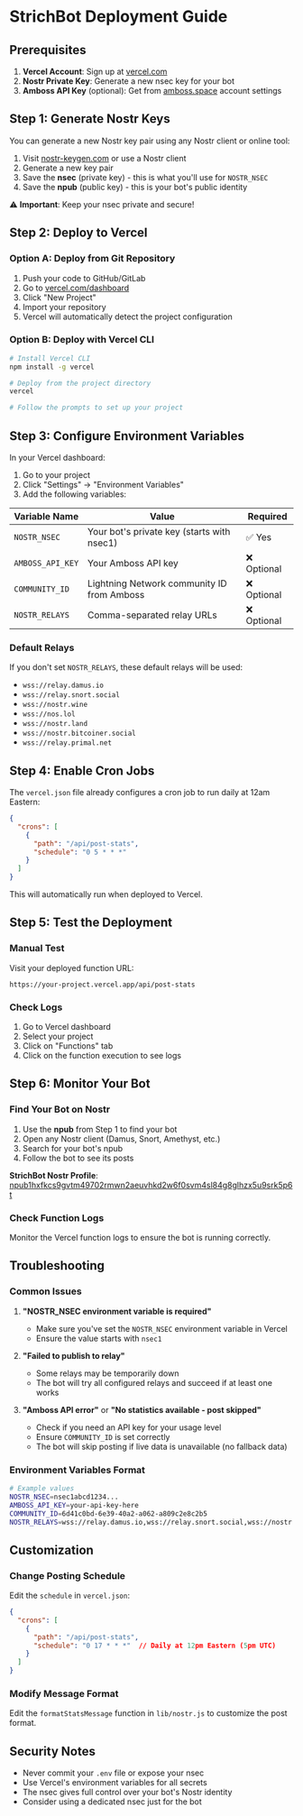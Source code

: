 # StrichBot Deployment Guide

## Prerequisites

1. **Vercel Account**: Sign up at [vercel.com](https://vercel.com)
2. **Nostr Private Key**: Generate a new nsec key for your bot
3. **Amboss API Key** (optional): Get from [amboss.space](https://amboss.space) account settings

## Step 1: Generate Nostr Keys

You can generate a new Nostr key pair using any Nostr client or online tool:

1. Visit [nostr-keygen.com](https://nostr-keygen.com) or use a Nostr client
2. Generate a new key pair
3. Save the **nsec** (private key) - this is what you'll use for `NOSTR_NSEC`
4. Save the **npub** (public key) - this is your bot's public identity

⚠️ **Important**: Keep your nsec private and secure!

## Step 2: Deploy to Vercel

### Option A: Deploy from Git Repository

1. Push your code to GitHub/GitLab
2. Go to [vercel.com/dashboard](https://vercel.com/dashboard)
3. Click "New Project"
4. Import your repository
5. Vercel will automatically detect the project configuration

### Option B: Deploy with Vercel CLI

```bash
# Install Vercel CLI
npm install -g vercel

# Deploy from the project directory
vercel

# Follow the prompts to set up your project
```

## Step 3: Configure Environment Variables

In your Vercel dashboard:

1. Go to your project
2. Click "Settings" → "Environment Variables"
3. Add the following variables:

| Variable Name | Value | Required |
|---------------|-------|----------|
| `NOSTR_NSEC` | Your bot's private key (starts with nsec1) | ✅ Yes |
| `AMBOSS_API_KEY` | Your Amboss API key | ❌ Optional |
| `COMMUNITY_ID` | Lightning Network community ID from Amboss | ❌ Optional |
| `NOSTR_RELAYS` | Comma-separated relay URLs | ❌ Optional |

### Default Relays

If you don't set `NOSTR_RELAYS`, these default relays will be used:
- `wss://relay.damus.io`
- `wss://relay.snort.social`
- `wss://nostr.wine`
- `wss://nos.lol`
- `wss://nostr.land`
- `wss://nostr.bitcoiner.social`
- `wss://relay.primal.net`

## Step 4: Enable Cron Jobs

The `vercel.json` file already configures a cron job to run daily at 12am Eastern:

```json
{
  "crons": [
    {
      "path": "/api/post-stats",
      "schedule": "0 5 * * *"
    }
  ]
}
```

This will automatically run when deployed to Vercel.

## Step 5: Test the Deployment

### Manual Test

Visit your deployed function URL:
```
https://your-project.vercel.app/api/post-stats
```

### Check Logs

1. Go to Vercel dashboard
2. Select your project
3. Click on "Functions" tab
4. Click on the function execution to see logs

## Step 6: Monitor Your Bot

### Find Your Bot on Nostr

1. Use the **npub** from Step 1 to find your bot
2. Open any Nostr client (Damus, Snort, Amethyst, etc.)
3. Search for your bot's npub
4. Follow the bot to see its posts

**StrichBot Nostr Profile**: [npub1hxfkcs9gvtm49702rmwn2aeuvhkd2w6f0svm4sl84g8glhzx5u9srk5p6t](https://jumble.social/users/npub1hxfkcs9gvtm49702rmwn2aeuvhkd2w6f0svm4sl84g8glhzx5u9srk5p6t)

### Check Function Logs

Monitor the Vercel function logs to ensure the bot is running correctly.

## Troubleshooting

### Common Issues

1. **"NOSTR_NSEC environment variable is required"**
   - Make sure you've set the `NOSTR_NSEC` environment variable in Vercel
   - Ensure the value starts with `nsec1`

2. **"Failed to publish to relay"**
   - Some relays may be temporarily down
   - The bot will try all configured relays and succeed if at least one works

3. **"Amboss API error"** or **"No statistics available - post skipped"**
   - Check if you need an API key for your usage level
   - Ensure `COMMUNITY_ID` is set correctly
   - The bot will skip posting if live data is unavailable (no fallback data)

### Environment Variables Format

```bash
# Example values
NOSTR_NSEC=nsec1abcd1234...
AMBOSS_API_KEY=your-api-key-here
COMMUNITY_ID=6d41c0bd-6e39-40a2-a062-a809c2e8c2b5
NOSTR_RELAYS=wss://relay.damus.io,wss://relay.snort.social,wss://nostr.wine,wss://nos.lol,wss://nostr.land,wss://nostr.bitcoiner.social,wss://relay.primal.net
```

## Customization

### Change Posting Schedule

Edit the `schedule` in `vercel.json`:

```json
{
  "crons": [
    {
      "path": "/api/post-stats",
      "schedule": "0 17 * * *"  // Daily at 12pm Eastern (5pm UTC)
    }
  ]
}
```

### Modify Message Format

Edit the `formatStatsMessage` function in `lib/nostr.js` to customize the post format.

## Security Notes

- Never commit your `.env` file or expose your nsec
- Use Vercel's environment variables for all secrets
- The nsec gives full control over your bot's Nostr identity
- Consider using a dedicated nsec just for the bot